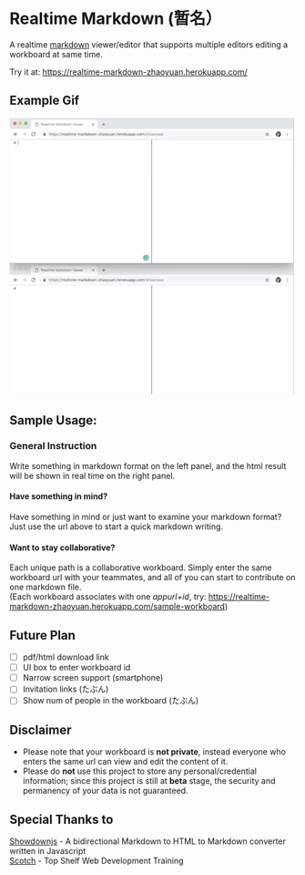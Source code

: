# Realtime Markdown (暂名）

A realtime [markdown](https://daringfireball.net/projects/markdown/) viewer/editor that supports multiple editors editing a workboard at same time. 

Try it at: https://realtime-markdown-zhaoyuan.herokuapp.com/

## Example Gif
<img src="realtime-markdown-example.gif" alt="example gif not shown" width="500"/>

## Sample Usage:
### General Instruction
Write something in markdown format on the left panel, and the html result will be shown in real time on the right panel.

#### Have something in mind?
Have something in mind or just want to examine your markdown format? Just use the url above to start a quick markdown writing.

#### Want to stay collaborative?
Each unique path is a collaborative workboard. Simply enter the same workboard url with your teammates, and all of you can start to contribute on one markdown file.  
(Each workboard associates with one *appurl+id*, try: https://realtime-markdown-zhaoyuan.herokuapp.com/sample-workboard)

## Future Plan
- [ ] pdf/html download link
- [ ] UI box to enter workboard id
- [ ] Narrow screen support (smartphone)
- [ ] Invitation links (たぶん)
- [ ] Show num of people in the workboard (たぶん)

## Disclaimer
* Please note that your workboard is **not private**, instead everyone who enters the same url can view and edit the content of it. 
* Please do **not** use this project to store any personal/credential information; since this project is still at **beta** stage, the security and permanency of your data is not guaranteed. 

## Special Thanks to
[Showdownjs](https://github.com/showdownjs/showdown) - A bidirectional Markdown to HTML to Markdown converter written in Javascript  
[Scotch](https://scotch.io/) - Top Shelf Web Development Training
